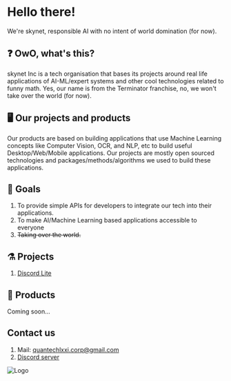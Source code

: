 
#  Hello there!
We're skynet, responsible AI with no intent of world domination (for now).



<!--

**Here are some ideas to get you started:**

🙋‍♀️ A short introduction - what is your organization all about?
🌈 Contribution guidelines - how can the community get involved?
👩‍💻 Useful resources - where can the community find your docs? Is there anything else the community should know?
🍿 Fun facts - what does your team eat for breakfast?
🧙 Remember, you can do mighty things with the power of [Markdown](https://docs.github.com/github/writing-on-github/getting-started-with-writing-and-formatting-on-github/basic-writing-and-formatting-syntax)
-->

## ❓ OwO, what's this?
skynet Inc is a tech organisation that bases its projects around real life applications of AI-ML/expert systems and other cool technologies related to funny math.
Yes, our name is from the Terminator franchise, no, we won't take over the world (for now).

## 🖥️ Our projects and products
Our products are based on building applications that use Machine Learning concepts like Computer Vision, OCR, and NLP, etc to build useful Desktop/Web/Mobile applications.
Our projects are mostly open sourced technologies and packages/methods/algorithms we used to build these applications.

## 🎯 Goals
1. To provide simple APIs for developers to integrate our tech into their applications.
2. To make AI/Machine Learning based applications accessible to everyone
3. ~~Taking over the world.~~

## ⚗️ Projects
1. [Discord Lite](https://github.com/skynet-Inc/Discord-Lite)

## 💼 Products
Coming soon...

## Contact us
1. Mail: quantechlxxi.corp@gmail.com
2. [Discord server](https://discord.gg/JDNAFMkpQN)


![Logo](https://cdn.discordapp.com/attachments/1000680993348407318/1011517666298703872/skynet_Inc-logos_white.png)

